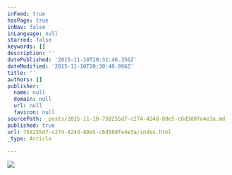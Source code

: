 ```yaml
---
inFeed: true
hasPage: true
inNav: false
inLanguage: null
starred: false
keywords: []
description: ''
datePublished: '2015-11-10T20:31:46.356Z'
dateModified: '2015-11-10T20:30:40.896Z'
title: ''
authors: []
publisher:
  name: null
  domain: null
  url: null
  favicon: null
sourcePath: _posts/2015-11-10-758255d7-c274-424d-80e5-c6d588fe4e3a.md
published: true
url: 758255d7-c274-424d-80e5-c6d588fe4e3a/index.html
_type: Article

---
```

![](https://the-grid-user-content.s3-us-west-2.amazonaws.com/125a3b30-6365-406d-9257-8c0c0b16ce37.jpg)